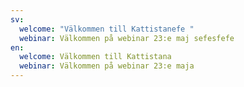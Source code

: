 ```yaml
---
sv:
  welcome: "Välkommen till Kattistanefe "
  webinar: Välkommen på webinar 23:e maj sefesfefe
en:
  welcome: Välkommen till Kattistana
  webinar: Välkommen på webinar 23:e maja
---
```

